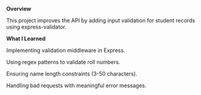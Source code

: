**Overview**

This project improves the API by adding input validation for student records using express-validator.

**What I Learned**

Implementing validation middleware in Express.

Using regex patterns to validate roll numbers.

Ensuring name length constraints (3-50 characters).

Handling bad requests with meaningful error messages.
